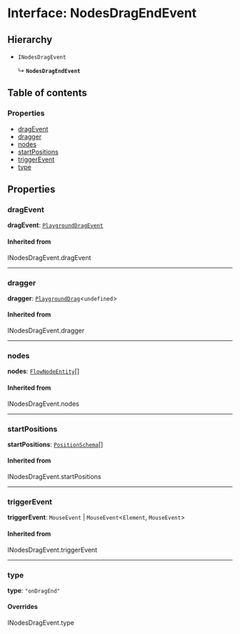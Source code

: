 # Interface: NodesDragEndEvent

## Hierarchy

* `INodesDragEvent`

  ↳ **`NodesDragEndEvent`**

## Table of contents

### Properties

* [dragEvent](/auto-docs/free-layout-editor/interfaces/NodesDragEndEvent.md#dragevent)
* [dragger](/auto-docs/free-layout-editor/interfaces/NodesDragEndEvent.md#dragger)
* [nodes](/auto-docs/free-layout-editor/interfaces/NodesDragEndEvent.md#nodes)
* [startPositions](/auto-docs/free-layout-editor/interfaces/NodesDragEndEvent.md#startpositions)
* [triggerEvent](/auto-docs/free-layout-editor/interfaces/NodesDragEndEvent.md#triggerevent)
* [type](/auto-docs/free-layout-editor/interfaces/NodesDragEndEvent.md#type)

## Properties

### dragEvent

**dragEvent**: [`PlaygroundDragEvent`](/auto-docs/free-layout-editor/interfaces/PlaygroundDragEvent.md)

#### Inherited from

INodesDragEvent.dragEvent

***

### dragger

**dragger**: [`PlaygroundDrag`](/auto-docs/free-layout-editor/classes/PlaygroundDrag-1.md)<`undefined`>

#### Inherited from

INodesDragEvent.dragger

***

### nodes

**nodes**: [`FlowNodeEntity`](/auto-docs/free-layout-editor/classes/FlowNodeEntity-1.md)\[]

#### Inherited from

INodesDragEvent.nodes

***

### startPositions

**startPositions**: [`PositionSchema`](/auto-docs/free-layout-editor/interfaces/PositionSchema.md)\[]

#### Inherited from

INodesDragEvent.startPositions

***

### triggerEvent

**triggerEvent**: `MouseEvent` | `MouseEvent`<`Element`, `MouseEvent`>

#### Inherited from

INodesDragEvent.triggerEvent

***

### type

**type**: `"onDragEnd"`

#### Overrides

INodesDragEvent.type
